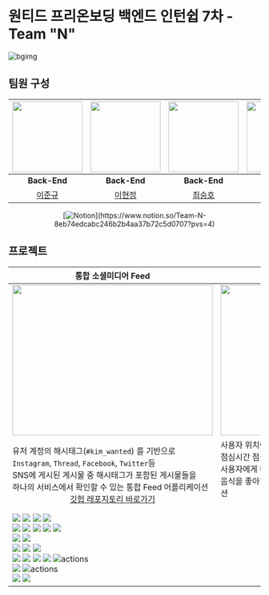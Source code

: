 # 원티드 프리온보딩 백엔드 인턴쉽 7차 - Team "N"
![bgimg](https://drive.google.com/uc?export=view&id=12LSA_5XiPkuSnokXMp_YBOyc0X6uCOQq)
## 팀원 구성
<div align="center">

| <img src="https://drive.google.com/uc?export=view&id=1zV9DywkNWbgT5dJIuMNNHMfft0GnkoDU" width="140" height="140"> | <img src="https://drive.google.com/uc?export=view&id=1xZq17TkXxbKIMou_1N8HI5jJ1hGuKmD4" width="140" height="140"> | <img src="https://drive.google.com/uc?export=view&id=1W6rZe96xwdXJeNULFtXOm8Iip6tzN0B6" width="140" height="140"> | <img src="https://drive.google.com/uc?export=view&id=1fBa0aPyXRkrijdG6o3RQcj5ahm_dSktb" width="140" height="140"> |  
|------------------------------------------------------------------------------------------------------------|-----------------------------------------------------------------------------------------------------------------|-------------------------------------------------------------------------------------------------------------------------------------------|-----------------------------------------------------------------------------------------------------------------|  
| <div align="center">**Back-End**</div>|<div align="center"> **Back-End** </div> | <div align="center"> **Back-End** </div>|<div align="center"> **Back-End** </div>                                            |                                                                                                 |
| <div align="center">[이준규](https://github.com/junkyu92)</div> |<div align="center"> [이현정](https://github.com/12hyeon)</div>|<div align="center"> [최승호](https://github.com/madst0614)</div>|<div align="center"> [조현수](https://github.com/HyunsooZo)</div>| 

[![Notion](https://img.shields.io/badge/팀_Notion으로_이동하기_(클릭!)-85EA2D.svg?style=for-the-badge&logo=notion&logoColor=black)](https://www.notion.so/Team-N-8eb74edcabc246b2b4aa37b72c5d0707?pvs=4)
</div>


## 프로젝트 

<div align="center">

|통합 소셜미디어 Feed|위치기반 맛집 검색|
|--|--|
| <img src="https://drive.google.com/uc?export=view&id=1A_bLagiIwzrQKsgAQhOvUOBYR2oeXQaA" width="400" height="300">|<img src="https://drive.google.com/uc?export=view&id=1ao9DS774XCdhehEkltknlS5dC2mNMc7m" width="400" height="300">|
|유저 계정의 해시태그(`#kim_wanted`) 를 기반으로<br>`Instagram`, `Thread`, `Facebook`, `Twitter`등 <br>SNS에 게시된 게시물 중 해시태그가 포함된 게시물들을<br> 하나의 서비스에서 확인할 수 있는 통합 Feed 어플리케이션<br><div align="center">[깃헙 레포지토리 바로가기](https://github.com/7th-wanted-pre-onboarding-teamN/sns-feed) </div>|사용자 위치에맞게 주변맛집 목록 뿐만 아니라<br>점심시간 점심 추천 기능을 통해<br>사용자에게 더 나은 경험을 제공하는,<br> 음식을 좋아하는 사람들 간의 소통과 공유를 위한 어플리케이션<div align="center"> [깃헙 레포지토리 바로가기](https://github.com/7th-wanted-pre-onboarding-teamN/sns-feed) </div>|
|<img src="https://img.shields.io/badge/java-007396?&logo=java&logoColor=white"> <img src="https://img.shields.io/badge/spring-6DB33F?&logo=spring&logoColor=white"> <img src="https://img.shields.io/badge/Spring boot-6DB33F?&logo=Spring boot&logoColor=white"> <img src="https://img.shields.io/badge/gradle-02303A?&logo=gradle&logoColor=white"><br><img src="https://img.shields.io/badge/MariaDB-003545?&logo=mariaDB&logoColor=white"> <img src="https://img.shields.io/badge/redis-DC382D?&logo=redis&logoColor=white"> <img src="https://img.shields.io/badge/Spring JPA-6DB33F?&logo=Spring JPA&logoColor=white"> <img src="https://img.shields.io/badge/querydsl-2599ED?&logo=querydsl&logoColor=white">  <img src="https://img.shields.io/badge/SMTP-CC0000?&logo=Gmail&logoColor=white"><br><img src="https://img.shields.io/badge/AssertJ-25A162?&logo=AssertJ&logoColor=white"> <img src="https://img.shields.io/badge/Mockito-008D62?&logo=Mockito&logoColor=white"><br><img src="https://img.shields.io/badge/intellijidea-000000?&logo=intellijidea&logoColor=white"> <img src="https://img.shields.io/badge/postman-FF6C37?&logo=postman&logoColor=white"> <img src="https://img.shields.io/badge/swagger-85EA2D?&logo=swagger&logoColor=white"><br><image src="https://img.shields.io/badge/Docker-2496ED?&logo=Docker&logoColor=white"> <img src="https://img.shields.io/badge/aws-232F3E?&logo=amazonaws&logoColor=white"> <img src="https://img.shields.io/badge/ec2-FF9900?&logo=amazonec2&logoColor=white"> <img src="https://img.shields.io/badge/rds-527FFF?&logo=amazonrds&logoColor=white"> <img src="https://img.shields.io/badge/ElasticCache-201d90?&logo=amazonelasticcache&logoColor=white" alt="actions"><br><img src="https://img.shields.io/badge/github-181717?&logo=github&logoColor=white"> <img src="https://img.shields.io/badge/Jenkins-2088FF?&logo=Jenkins&logoColor=white" alt="actions"><br><img src="https://img.shields.io/badge/discord-4A154B?&logo=discord&logoColor=white"> <img src="https://img.shields.io/badge/notion-000000?&logo=notion&logoColor=white">||

</div>
